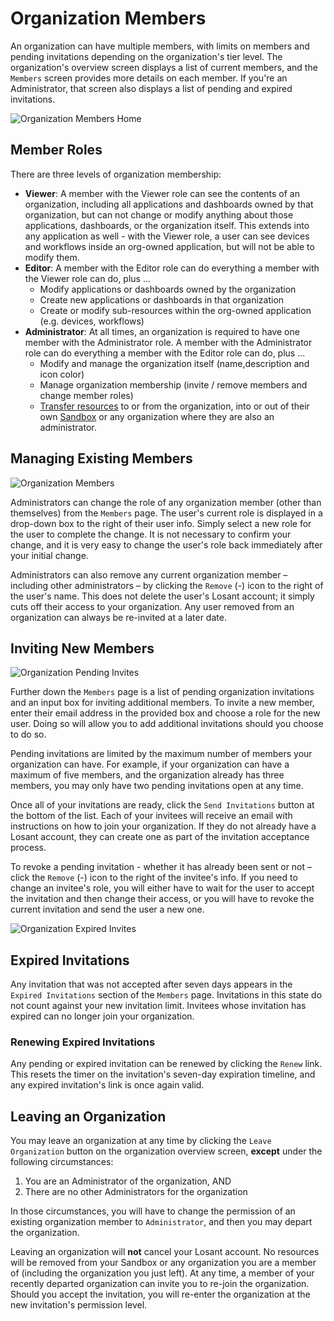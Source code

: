 # Organization Members

An organization can have multiple members, with limits on members and pending invitations depending on the organization's tier level. The organization's overview screen displays a list of current members, and the `Members` screen provides more details on each member. If you're an Administrator, that screen also displays a list of pending and expired invitations.

![Organization Members Home](/images/organizations/organization-members-home.png "Organization Members Home")

## Member Roles

There are three levels of organization membership:

* **Viewer**: A member with the Viewer role can see the contents of an organization, including all applications and dashboards owned by that organization, but can not change or modify anything about those applications, dashboards, or the organization itself. This extends into any application as well - with the Viewer role, a user can see devices and workflows inside an org-owned application, but will not be able to modify them.
* **Editor**: A member with the Editor role can do everything a member with the Viewer role can do, plus ...
    * Modify applications or dashboards owned by the organization
    * Create new applications or dashboards in that organization
    * Create or modify sub-resources within the org-owned application (e.g. devices, workflows)
* **Administrator**: At all times, an organization is required to have one member with the Administrator role. A member with the Administrator role can do everything a member with the Editor role can do, plus ...
    * Modify and manage the organization itself (name,description and icon color)
    * Manage organization membership (invite / remove members and change member roles)
    * [Transfer resources](/organizations/transferring-resources/) to or from the organization, into or out of their own [Sandbox](/user-accounts/sandbox/) or any organization where they are also an administrator.

## Managing Existing Members

![Organization Members](/images/organizations/organization-members.png "Organization Members")

Administrators can change the role of any organization member (other than themselves) from the `Members` page. The user's current role is displayed in a drop-down box to the right of their user info. Simply select a new role for the user to complete the change. It is not necessary to confirm your change, and it is very easy to change the user's role back immediately after your initial change.

Administrators can also remove any current organization member – including other administrators – by clicking the `Remove` (-) icon to the right of the user's name. This does not delete the user's Losant account; it simply cuts off their access to your organization. Any user removed from an organization can always be re-invited at a later date.

## Inviting New Members

![Organization Pending Invites](/images/organizations/organization-pending-invites.png "Organization Pending Invites")

Further down the `Members` page is a list of pending organization invitations and an input box for inviting additional members. To invite a new member, enter their email address in the provided box and choose a role for the new user. Doing so will allow you to add additional invitations should you choose to do so.

Pending invitations are limited by the maximum number of members your organization can have. For example, if your organization can have a maximum of five members, and the organization already has three members, you may only have two pending invitations open at any time.

Once all of your invitations are ready, click the `Send Invitations` button at the bottom of the list. Each of your invitees will receive an email with instructions on how to join your organization. If they do not already have a Losant account, they can create one as part of the invitation acceptance process.

To revoke a pending invitation - whether it has already been sent or not – click the `Remove` (-) icon to the right of the invitee's info. If you need to change an invitee's role, you will either have to wait for the user to accept the invitation and then change their access, or you will have to revoke the current invitation and send the user a new one.

![Organization Expired Invites](/images/organizations/organization-expired-invites.png "Organization Expired Invites")

## Expired Invitations

Any invitation that was not accepted after seven days appears in the `Expired Invitations` section of the `Members` page. Invitations in this state do not count against your new invitation limit. Invitees whose invitation has expired can no longer join your organization.

### Renewing Expired Invitations

Any pending or expired invitation can be renewed by clicking the `Renew` link. This resets the timer on the invitation's seven-day expiration timeline, and any expired invitation's link is once again valid.

## Leaving an Organization

You may leave an organization at any time by clicking the `Leave Organization` button on the organization overview screen, **except** under the following circumstances:

1. You are an Administrator of the organization, AND
1. There are no other Administrators for the organization

In those circumstances, you will have to change the permission of an existing organization member to `Administrator`, and then you may depart the organization.

Leaving an organization will **not** cancel your Losant account. No resources will be removed from your Sandbox or any organization you are a member of (including the organization you just left). At any time, a member of your recently departed organization can invite you to re-join the organization. Should you accept the invitation, you will re-enter the organization at the new invitation's permission level.
